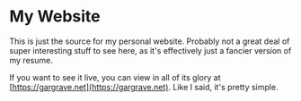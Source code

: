 # My Website

This is just the source for my personal website. Probably not a great deal of super interesting stuff to see here, as it's effectively just a fancier version of my resume.

If you want to see it live, you can view in all of its glory at [https://gargrave.net](https://gargrave.net). Like I said, it's pretty simple.

